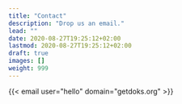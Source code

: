 ```yaml
---
title: "Contact"
description: "Drop us an email."
lead: ""
date: 2020-08-27T19:25:12+02:00
lastmod: 2020-08-27T19:25:12+02:00
draft: true
images: []
weight: 999
---
```


{{< email user="hello" domain="getdoks.org" >}}
